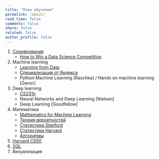 ```yaml
---
title: "План обучения"
permalink: /about/
read_time: false
comments: false
share: false
related: false
author_profile: false
---
```


1. [Соревнования](https://mlcontests.com)
   * [How to Win a Data Science Competition](https://ru.coursera.org/learn/competitive-data-science)
1. Machine learning
   * [Learning from Data](https://work.caltech.edu/telecourse.html)
   * [Специализация от Яндекса](https://ru.coursera.org/specializations/machine-learning-data-analysis)
   * Python Machine Learning [Raschka] / Hands on machine learning [Geron]
1. Deep learning
   * [CS231n](http://cs231n.stanford.edu)
   * Neural Networks and Deep Learning [Nielsen]
   * Deep Learning [Goodfellow]
1. Математика
   * [Mathematics for Machine Learning](https://mml-book.github.io)
   * [Теория вероятностей](https://www.edx.org/course/probability-the-science-of-uncertainty-and-data)
   * [Статистика Stanford](https://www.edx.org/course/statistical-learning)
   * [Статистика Harvard](https://projects.iq.harvard.edu/stat110)
   * [Алгоритмы](http://web.stanford.edu/class/archive/cs/cs161/cs161.1182/)
1. [Harvard CS50](https://cs50.harvard.edu/college/2019/fall/)
1. [SQL](https://mode.com/sql-tutorial/introduction-to-sql)
1. Визуализация